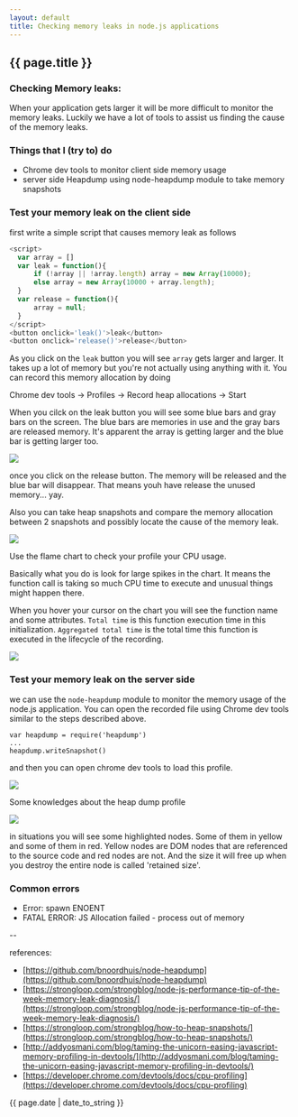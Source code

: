 ```yaml
---
layout: default
title: Checking memory leaks in node.js applications
---
```

## {{ page.title }}

### Checking Memory leaks:

When your application gets larger it will be more difficult to monitor the memory leaks.  Luckily we have a lot of tools to assist us finding the cause of the memory leaks.

### Things that I (try to) do

* Chrome dev tools to monitor client side memory usage
* server side Heapdump using node-heapdump module to take memory snapshots

### Test your memory leak on the client side

first write a simple script that causes memory leak as follows

```js
<script>
  var array = []
  var leak = function(){
      if (!array || !array.length) array = new Array(10000);
      else array = new Array(10000 + array.length);
  }
  var release = function(){
      array = null;
  }
</script>
<button onclick='leak()'>leak</button>
<button onclick='release()'>release</button>
```

As you click on the `leak` button you will see `array` gets larger and larger.  It takes up a lot of memory but you're not actually using anything with it.  You can record this memory allocation by doing

Chrome dev tools -> Profiles -> Record heap allocations -> Start

When you cilck on the leak button you will see some blue bars and gray bars on the screen.  The blue bars are memories in use and the gray bars are released memory.  It's apparent the array is getting larger and the blue bar is getting larger too.

![](https://clearstr.s3.amazonaws.com/images%2FoBG%2FKEh%2FpHp%2FT3WZTe4X2bgxZp-.png)

once you click on the release button.  The memory will be released and the blue bar will disappear.  That means youh have release the unused memory... yay.

Also you can take heap snapshots and compare the memory allocation between 2 snapshots and possibly locate the cause of the memory leak.

![](https://clearstr.s3.amazonaws.com/images%2F-Qb%2FjPw%2F_Yo%2FECSKdoFtdv21vCQ.png)

Use the flame chart to check your profile your CPU usage.

Basically what you do is look for large spikes in the chart.  It means the function call is taking so much CPU time to execute and unusual things might happen there.

When you hover your cursor on the chart you will see the function name and some attributes.  `Total time` is this function execution time in this initialization.  `Aggregated total time` is the total time this function is executed in the lifecycle of the recording.

![](https://developer.chrome.com/devtools/docs/cpu-profiling-files/flamechart-outliers.png)


### Test your memory leak on the server side

we can use the `node-heapdump` module to monitor the memory usage of the node.js application.  You can open the recorded file using Chrome dev tools similar to the steps described above.

    var heapdump = require('heapdump')
    ...
    heapdump.writeSnapshot()

and then you can open chrome dev tools to load this profile.

![](https://clearstr.s3.amazonaws.com/images%2FagU%2F7DZ%2FujV%2F07wcOGdMx77HThH.png)

Some knowledges about the heap dump profile

![](https://s3.amazonaws.com/clearstreet/misc/h9811gf89g8f3.png)

in situations you will see some highlighted nodes. Some of them in yellow and some of them in red. Yellow nodes are DOM nodes that are referenced to the source code and red nodes are not.  And the size it will free up when you destroy the entire node is called 'retained size'.



### Common errors

* Error: spawn ENOENT
* FATAL ERROR: JS Allocation failed - process out of memory

--

references:

* [https://github.com/bnoordhuis/node-heapdump](https://github.com/bnoordhuis/node-heapdump)
* [https://strongloop.com/strongblog/node-js-performance-tip-of-the-week-memory-leak-diagnosis/](https://strongloop.com/strongblog/node-js-performance-tip-of-the-week-memory-leak-diagnosis/)
* [https://strongloop.com/strongblog/how-to-heap-snapshots/](https://strongloop.com/strongblog/how-to-heap-snapshots/)
* [http://addyosmani.com/blog/taming-the-unicorn-easing-javascript-memory-profiling-in-devtools/](http://addyosmani.com/blog/taming-the-unicorn-easing-javascript-memory-profiling-in-devtools/)
* [https://developer.chrome.com/devtools/docs/cpu-profiling](https://developer.chrome.com/devtools/docs/cpu-profiling)

{{ page.date | date_to_string }}





